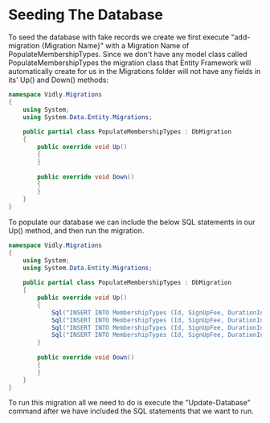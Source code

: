 # Seeding The Database

To seed the database with fake records we create we first execute "add-migration {Migration Name}" with a Migration Name of PopulateMembershipTypes. Since we don't have any model class called PopulateMembershipTypes the migration class that Entity Framework will automatically create for us in the Migrations folder will not have any fields in its' Up() and Down() methods:

```cs
namespace Vidly.Migrations
{
    using System;
    using System.Data.Entity.Migrations;
    
    public partial class PopulateMembershipTypes : DbMigration
    {
        public override void Up()
        {
        }
        
        public override void Down()
        {
        }
    }
}
```

To populate our database we can include the below SQL statements in our Up() method, and then run the migration.

```cs
namespace Vidly.Migrations
{
    using System;
    using System.Data.Entity.Migrations;
    
    public partial class PopulateMembershipTypes : DbMigration
    {
        public override void Up()
        {
            Sql("INSERT INTO MembershipTypes (Id, SignUpFee, DurationInMonths, DiscountRate) VALUES (1, 0, 0, 0)");
            Sql("INSERT INTO MembershipTypes (Id, SignUpFee, DurationInMonths, DiscountRate) VALUES (2, 30, 1, 10)");
            Sql("INSERT INTO MembershipTypes (Id, SignUpFee, DurationInMonths, DiscountRate) VALUES (3, 90, 3, 15)");
            Sql("INSERT INTO MembershipTypes (Id, SignUpFee, DurationInMonths, DiscountRate) VALUES (1, 300, 12, 20)");
        }
        
        public override void Down()
        {
        }
    }
}
```

To run this migration all we need to do is execute the "Update-Database" command after we have included the SQL statements that we want to run.
